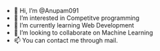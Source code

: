 - 👋 Hi, I’m @Anupam091
- 👀 I’m interested in Competitve programming 
- 🌱 I’m currently learning Web Development
- 💞️ I’m looking to collaborate on Machine Learning
- 📫 You can contact me through mail. 

<!---
Anupam091/Anupam091 is a ✨ special ✨ repository because its `README.md` (this file) appears on your GitHub profile.
You can click the Preview link to take a look at your changes.
--->
